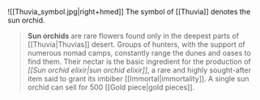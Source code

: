 ![[Thuvia_symbol.jpg|right+hmed]] 
 The symbol of [[Thuvia]] denotes the sun orchid.
> **Sun orchids** are rare flowers found only in the deepest parts of [[Thuvia|Thuvias]] desert. Groups of hunters, with the support of numerous nomad camps, constantly range the dunes and oases to find them. Their nectar is the basic ingredient for the production of *[[Sun orchid elixir|sun orchid elixir]]*, a rare and highly sought-after item said to grant its imbiber [[Immortal|immortality]]. A single sun orchid can sell for 500 [[Gold piece|gold pieces]].







